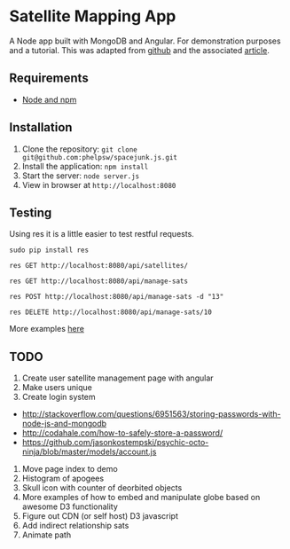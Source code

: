 # Satellite Mapping App

A Node app built with MongoDB and Angular. For demonstration purposes and a tutorial.  This was adapted from [github](https://www.github.com/scotch-io/node-todo) and the associated [article](http://scotch.io/tutorials/javascript/creating-a-single-page-todo-app-with-node-and-angular).

## Requirements

- [Node and npm](http://nodejs.org)

## Installation

1. Clone the repository: `git clone git@github.com:phelpsw/spacejunk.js.git`
2. Install the application: `npm install`
3. Start the server: `node server.js`
4. View in browser at `http://localhost:8080`

## Testing

Using res it is a little easier to test restful requests.

```
sudo pip install res

res GET http://localhost:8080/api/satellites/

res GET http://localhost:8080/api/manage-sats

res POST http://localhost:8080/api/manage-sats -d "13"

res DELETE http://localhost:8080/api/manage-sats/10
```

More examples [here](https://github.com/jawerty/res)

## TODO

1. Create user satellite management page with angular
1. Make users unique
1. Create login system
 * http://stackoverflow.com/questions/6951563/storing-passwords-with-node-js-and-mongodb
 * http://codahale.com/how-to-safely-store-a-password/
 * https://github.com/jasonkostempski/psychic-octo-ninja/blob/master/models/account.js
1. Move page index to demo
1. Histogram of apogees
1. Skull icon with counter of deorbited objects
1. More examples of how to embed and manipulate globe based on awesome D3 functionality
1. Figure out CDN (or self host) D3 javascript
1. Add indirect relationship sats
1. Animate path 


